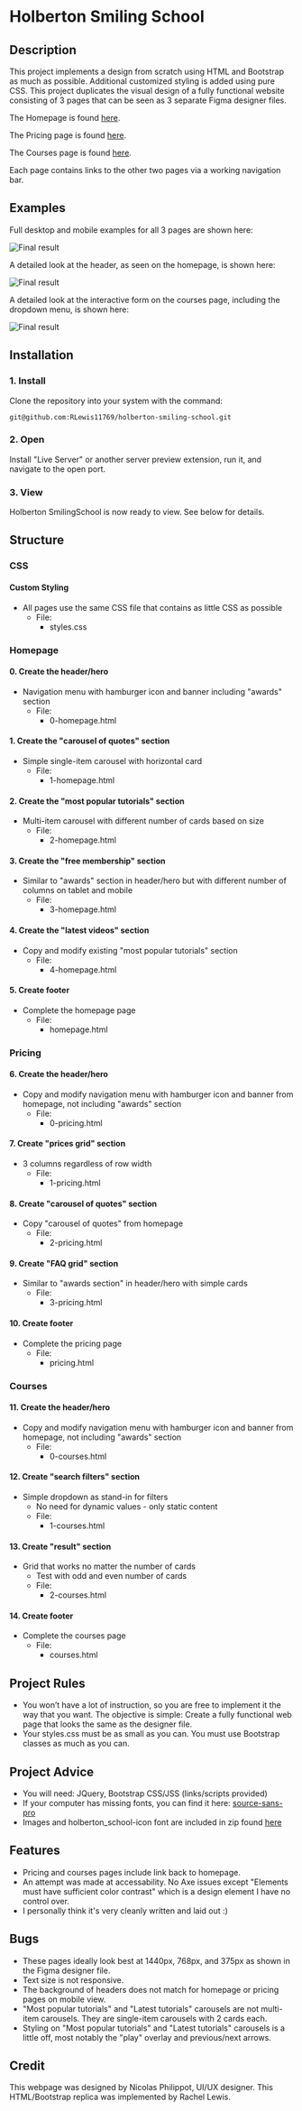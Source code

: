 # Holberton Smiling School

## Description

This project implements a design from scratch using HTML and Bootstrap as much as possible. Additional customized styling is added using pure CSS. This project duplicates the visual design of a fully functional website consisting of 3 pages that can be seen as 3 separate Figma designer files.

The Homepage is found [here](https://www.figma.com/file/QYQqMYbdpAHL5xTclwJKSI/Homepage?node-id=0%3A1).

The Pricing page is found [here](https://www.figma.com/file/KLAI53jdYpfFNEy0O79ymB/Pricing?node-id=0%3A1).

The Courses page is found [here](https://www.figma.com/file/ivg3abH1HLmMayBgjGg1Qf/Courses?node-id=0%3A1).

Each page contains links to the other two pages via a working navigation bar.

## Examples

Full desktop and mobile examples for all 3 pages are shown here:

![Final result](https://github.com/RLewis11769/holberton-smiling-school/blob/main/usage/Overview.jpg)

A detailed look at the header, as seen on the homepage, is shown here:

![Final result](https://github.com/RLewis11769/holberton-smiling-school/blob/main/usage/Header.jpg)

A detailed look at the interactive form on the courses page, including the dropdown menu, is shown here:

![Final result](https://github.com/RLewis11769/holberton-smiling-school/blob/main/usage/CoursesForm.jpg)

## Installation

### 1. Install
Clone the repository into your system with the command:

```
git@github.com:RLewis11769/holberton-smiling-school.git
```

### 2. Open
Install "Live Server" or another server preview extension, run it, and navigate to the open port.

### 3. View
Holberton SmilingSchool is now ready to view. See below for details.

## Structure

### CSS

#### Custom Styling
- All pages use the same CSS file that contains as little CSS as possible
    - File:
        - styles.css

### Homepage

#### 0. Create the header/hero
- Navigation menu with hamburger icon and banner including "awards" section
	- File:
		- 0-homepage.html

#### 1. Create the "carousel of quotes" section
- Simple single-item carousel with horizontal card
	- File:
		- 1-homepage.html

#### 2. Create the "most popular tutorials" section
- Multi-item carousel with different number of cards based on size
	- File:
		- 2-homepage.html

#### 3. Create the "free membership" section
- Similar to "awards" section in header/hero but with different number of columns on tablet and mobile
	- File:
		- 3-homepage.html

#### 4. Create the "latest videos" section
- Copy and modify existing "most popular tutorials" section
	- File:
		- 4-homepage.html

#### 5. Create footer
- Complete the homepage page
	- File:
		- homepage.html

### Pricing

#### 6. Create the header/hero
- Copy and modify navigation menu with hamburger icon and banner from homepage, not including "awards" section
	- File:
		- 0-pricing.html

#### 7. Create "prices grid" section
- 3 columns regardless of row width
	- File:
		- 1-pricing.html

#### 8. Create "carousel of quotes" section
- Copy "carousel of quotes" from homepage
	- File:
		- 2-pricing.html

#### 9. Create "FAQ grid" section
- Similar to "awards section" in header/hero with simple cards
	- File:
		- 3-pricing.html

#### 10. Create footer
- Complete the pricing page
	- File:
		- pricing.html

### Courses

#### 11. Create the header/hero
- Copy and modify navigation menu with hamburger icon and banner from homepage, not including "awards" section
	- File:
		- 0-courses.html

#### 12. Create "search filters" section
- Simple dropdown as stand-in for filters
    - No need for dynamic values - only static content
	- File:
		- 1-courses.html

#### 13. Create "result" section
- Grid that works no matter the number of cards
    - Test with odd and even number of cards
	- File:
		- 2-courses.html

#### 14. Create footer
- Complete the courses page
	- File:
		- courses.html

## Project Rules

- You won’t have a lot of instruction, so you are free to implement it the way that you want. The objective is simple: Create a fully functional web page that looks the same as the designer file.
- Your styles.css must be as small as you can. You must use Bootstrap classes as much as you can.

## Project Advice

- You will need: JQuery, Bootstrap CSS/JSS (links/scripts provided)
- If your computer has missing fonts, you can find it here: [source-sans-pro](https://www.fontsquirrel.com/fonts/source-sans-pro)
- Images and holberton_school-icon font are included in zip found [here](https://intranet.hbtn.io/projects/1687)

## Features

- Pricing and courses pages include link back to homepage.
- An attempt was made at accessability. No Axe issues except "Elements must have sufficient color contrast" which is a design element I have no control over.
- I personally think it's very cleanly written and laid out :)

## Bugs

- These pages ideally look best at 1440px, 768px, and 375px as shown in the Figma designer file.
- Text size is not responsive.
- The background of headers does not match for homepage or pricing pages on mobile view.
- "Most popular tutorials" and "Latest tutorials" carousels are not multi-item carousels. They are single-item carousels with 2 cards each.
- Styling on "Most popular tutorials" and "Latest tutorials" carousels is a little off, most notably the "play" overlay and previous/next arrows.

## Credit

This webpage was designed by Nicolas Philippot, UI/UX designer. This HTML/Bootstrap replica was implemented by Rachel Lewis.

